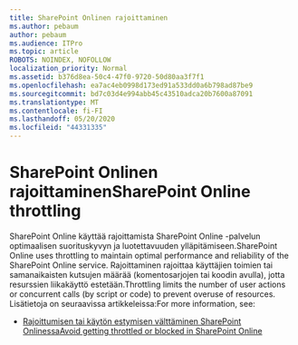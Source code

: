 ```yaml
---
title: SharePoint Onlinen rajoittaminen
ms.author: pebaum
author: pebaum
ms.audience: ITPro
ms.topic: article
ROBOTS: NOINDEX, NOFOLLOW
localization_priority: Normal
ms.assetid: b376d8ea-50c4-47f0-9720-50d80aa3f7f1
ms.openlocfilehash: ea7ac4eb0998d173ed91a533dd0a6b798ad87be9
ms.sourcegitcommit: bd7c03d4e994abb45c43510adca20b7600a87091
ms.translationtype: MT
ms.contentlocale: fi-FI
ms.lasthandoff: 05/20/2020
ms.locfileid: "44331335"
---
```

# <a name="sharepoint-online-throttling"></a><span data-ttu-id="631c2-102">SharePoint Onlinen rajoittaminen</span><span class="sxs-lookup"><span data-stu-id="631c2-102">SharePoint Online throttling</span></span>

<span data-ttu-id="631c2-103">SharePoint Online käyttää rajoittamista SharePoint Online -palvelun optimaalisen suorituskyvyn ja luotettavuuden ylläpitämiseen.</span><span class="sxs-lookup"><span data-stu-id="631c2-103">SharePoint Online uses throttling to maintain optimal performance and reliability of the SharePoint Online service.</span></span> <span data-ttu-id="631c2-104">Rajoittaminen rajoittaa käyttäjien toimien tai samanaikaisten kutsujen määrää (komentosarjojen tai koodin avulla), jotta resurssien liikakäyttö estetään.</span><span class="sxs-lookup"><span data-stu-id="631c2-104">Throttling limits the number of user actions or concurrent calls (by script or code) to prevent overuse of resources.</span></span> <span data-ttu-id="631c2-105">Lisätietoja on seuraavissa artikkeleissa:</span><span class="sxs-lookup"><span data-stu-id="631c2-105">For more information, see:</span></span>

- [<span data-ttu-id="631c2-106">Rajoittumisen tai käytön estymisen välttäminen SharePoint Onlinessa</span><span class="sxs-lookup"><span data-stu-id="631c2-106">Avoid getting throttled or blocked in SharePoint Online</span></span>](https://docs.microsoft.com/sharepoint/dev/general-development/how-to-avoid-getting-throttled-or-blocked-in-sharepoint-online)
